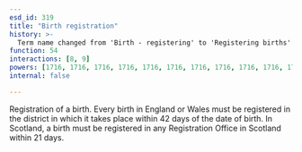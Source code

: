 ```yaml
---
esd_id: 319
title: "Birth registration"
history: >-
  Term name changed from 'Birth - registering' to 'Registering births' and scope notes added in version 2.02. Scope notes changed in version 3.06 to include Scottish legislation. Term name changed from 'Registering births' to 'Birth - registering' in version 3.00. Name changed to 'Birth registration' in version 4.00.
function: 54
interactions: [8, 9]
powers: [1716, 1716, 1716, 1716, 1716, 1716, 1716, 1716, 1716, 1716, 1716, 1716, 1716, 1717, 1717, 1717, 1717, 1717, 1717, 1717, 1717, 1717, 1717, 1717, 1717, 1717, 1718, 1718, 1718, 1718, 1718, 1718, 1718, 1718, 1718, 1718, 1718, 1718, 1718, 1719, 1719, 1719, 1719, 1719, 1719, 1719, 1719, 1719, 1719, 1719, 1719, 1719, 3191, 3191, 3191, 3191, 3191, 3191, 3191, 3191, 3191]
internal: false

---
```


Registration of a birth.
Every birth in England or Wales must be registered in the district in which it takes place within 42 days of the date of birth. 
In Scotland, a birth must be registered in any Registration Office in Scotland within 21 days.

